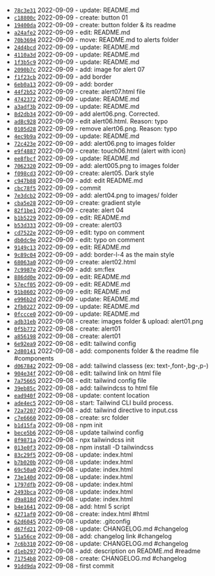 *  [`78c3e31`](https://github.com/dotdwebo/learn-tailwindcss/commit/78c3e31) 2022-09-09 - update: README.md
*  [`c18800c`](https://github.com/dotdwebo/learn-tailwindcss/commit/c18800c) 2022-09-09 - create: button 01
*  [`19400da`](https://github.com/dotdwebo/learn-tailwindcss/commit/19400da) 2022-09-09 - create: button folder & its readme
*  [`a24afe2`](https://github.com/dotdwebo/learn-tailwindcss/commit/a24afe2) 2022-09-09 - edit: README.md
*  [`70b3694`](https://github.com/dotdwebo/learn-tailwindcss/commit/70b3694) 2022-09-09 - move: README.md to alerts folder
*  [`24d4bcd`](https://github.com/dotdwebo/learn-tailwindcss/commit/24d4bcd) 2022-09-09 - update: README.md
*  [`4110a3d`](https://github.com/dotdwebo/learn-tailwindcss/commit/4110a3d) 2022-09-09 - update: README.md
*  [`1f3b5c9`](https://github.com/dotdwebo/learn-tailwindcss/commit/1f3b5c9) 2022-09-09 - update: README.md
*  [`2090b7c`](https://github.com/dotdwebo/learn-tailwindcss/commit/2090b7c) 2022-09-09 - add: image for alert 07
*  [`f1f23cb`](https://github.com/dotdwebo/learn-tailwindcss/commit/f1f23cb) 2022-09-09 - add border
*  [`6eb0a13`](https://github.com/dotdwebo/learn-tailwindcss/commit/6eb0a13) 2022-09-09 - add: border
*  [`44f2b52`](https://github.com/dotdwebo/learn-tailwindcss/commit/44f2b52) 2022-09-09 - create: alert07.html file
*  [`4742372`](https://github.com/dotdwebo/learn-tailwindcss/commit/4742372) 2022-09-09 - update: README.md
*  [`a3adf3b`](https://github.com/dotdwebo/learn-tailwindcss/commit/a3adf3b) 2022-09-09 - update: README.md
*  [`8d2db34`](https://github.com/dotdwebo/learn-tailwindcss/commit/8d2db34) 2022-09-09 - add alert06.png. Corrected.
*  [`ad8c928`](https://github.com/dotdwebo/learn-tailwindcss/commit/ad8c928) 2022-09-09 - edit alert06.html. Reason: typo
*  [`0105d28`](https://github.com/dotdwebo/learn-tailwindcss/commit/0105d28) 2022-09-09 - remove alert06.png. Reason: typo
*  [`4ec9b9a`](https://github.com/dotdwebo/learn-tailwindcss/commit/4ec9b9a) 2022-09-09 - update: README.md
*  [`72c423e`](https://github.com/dotdwebo/learn-tailwindcss/commit/72c423e) 2022-09-09 - add: alert06.png to images folder
*  [`e9f4887`](https://github.com/dotdwebo/learn-tailwindcss/commit/e9f4887) 2022-09-09 - create: touch06.html (alert with icon)
*  [`ee8fbcf`](https://github.com/dotdwebo/learn-tailwindcss/commit/ee8fbcf) 2022-09-09 - update: README.md
*  [`7062320`](https://github.com/dotdwebo/learn-tailwindcss/commit/7062320) 2022-09-09 - add: alert005.png to images folder
*  [`f098cd3`](https://github.com/dotdwebo/learn-tailwindcss/commit/f098cd3) 2022-09-09 - create: alert05. Dark style
*  [`c947b88`](https://github.com/dotdwebo/learn-tailwindcss/commit/c947b88) 2022-09-09 - add: edit README.md
*  [`cbc78f5`](https://github.com/dotdwebo/learn-tailwindcss/commit/cbc78f5) 2022-09-09 - commit
*  [`7e3dcb2`](https://github.com/dotdwebo/learn-tailwindcss/commit/7e3dcb2) 2022-09-09 - add: alert04.png to images/ folder
*  [`cba5e28`](https://github.com/dotdwebo/learn-tailwindcss/commit/cba5e28) 2022-09-09 - create: gradient style
*  [`82f1be1`](https://github.com/dotdwebo/learn-tailwindcss/commit/82f1be1) 2022-09-09 - create: alert 04
*  [`b1b5229`](https://github.com/dotdwebo/learn-tailwindcss/commit/b1b5229) 2022-09-09 - edit: README.md
*  [`b53d333`](https://github.com/dotdwebo/learn-tailwindcss/commit/b53d333) 2022-09-09 - create: alert03
*  [`cd7522e`](https://github.com/dotdwebo/learn-tailwindcss/commit/cd7522e) 2022-09-09 - edit: typo on comment
*  [`db0dc9e`](https://github.com/dotdwebo/learn-tailwindcss/commit/db0dc9e) 2022-09-09 - edit: typo on comment
*  [`9149c13`](https://github.com/dotdwebo/learn-tailwindcss/commit/9149c13) 2022-09-09 - edit: README.md
*  [`9c89c04`](https://github.com/dotdwebo/learn-tailwindcss/commit/9c89c04) 2022-09-09 - add: border-l-4 as the main style
*  [`68063a0`](https://github.com/dotdwebo/learn-tailwindcss/commit/68063a0) 2022-09-09 - create: alert02.html
*  [`7c9987e`](https://github.com/dotdwebo/learn-tailwindcss/commit/7c9987e) 2022-09-09 - add: sm:flex
*  [`886dd0e`](https://github.com/dotdwebo/learn-tailwindcss/commit/886dd0e) 2022-09-09 - edit: README.md
*  [`57ecf05`](https://github.com/dotdwebo/learn-tailwindcss/commit/57ecf05) 2022-09-09 - edit: README.md
*  [`91b8602`](https://github.com/dotdwebo/learn-tailwindcss/commit/91b8602) 2022-09-09 - edit: README.md
*  [`e996b2d`](https://github.com/dotdwebo/learn-tailwindcss/commit/e996b2d) 2022-09-09 - update: README.md
*  [`2fb0227`](https://github.com/dotdwebo/learn-tailwindcss/commit/2fb0227) 2022-09-09 - update: README.md
*  [`0fccce0`](https://github.com/dotdwebo/learn-tailwindcss/commit/0fccce0) 2022-09-09 - update: README.md
*  [`adb31eb`](https://github.com/dotdwebo/learn-tailwindcss/commit/adb31eb) 2022-09-08 - create: images folder & upload: alert01.png
*  [`0f5b772`](https://github.com/dotdwebo/learn-tailwindcss/commit/0f5b772) 2022-09-08 - create: alert01
*  [`a856198`](https://github.com/dotdwebo/learn-tailwindcss/commit/a856198) 2022-09-08 - create: alert01
*  [`6e92ea9`](https://github.com/dotdwebo/learn-tailwindcss/commit/6e92ea9) 2022-09-08 - edit: tailwind config
*  [`2d80141`](https://github.com/dotdwebo/learn-tailwindcss/commit/2d80141) 2022-09-08 - add: components folder & the readme file #components
*  [`d067842`](https://github.com/dotdwebo/learn-tailwindcss/commit/d067842) 2022-09-08 - add: tailwind classess (ex: text-,font-,bg-,p-)
*  [`904e34f`](https://github.com/dotdwebo/learn-tailwindcss/commit/904e34f) 2022-09-08 - edit: tailwind link on html file
*  [`7a75665`](https://github.com/dotdwebo/learn-tailwindcss/commit/7a75665) 2022-09-08 - edit: tailwind config file
*  [`39eb85c`](https://github.com/dotdwebo/learn-tailwindcss/commit/39eb85c) 2022-09-08 - add: tailwindcss to html file
*  [`ead940f`](https://github.com/dotdwebo/learn-tailwindcss/commit/ead940f) 2022-09-08 - update: content location
*  [`ade4ec5`](https://github.com/dotdwebo/learn-tailwindcss/commit/ade4ec5) 2022-09-08 - start: Tailwind CLI build process.
*  [`72a7207`](https://github.com/dotdwebo/learn-tailwindcss/commit/72a7207) 2022-09-08 - add: tailwind directive to input.css
*  [`c7e6660`](https://github.com/dotdwebo/learn-tailwindcss/commit/c7e6660) 2022-09-08 - create: src folder
*  [`b1d15fa`](https://github.com/dotdwebo/learn-tailwindcss/commit/b1d15fa) 2022-09-08 - npm init
*  [`bece5b6`](https://github.com/dotdwebo/learn-tailwindcss/commit/bece5b6) 2022-09-08 - update tailwind config
*  [`8f9871a`](https://github.com/dotdwebo/learn-tailwindcss/commit/8f9871a) 2022-09-08 - npx tailwindcss init
*  [`013e0f3`](https://github.com/dotdwebo/learn-tailwindcss/commit/013e0f3) 2022-09-08 - npm install -D tailwindcss
*  [`83c29f5`](https://github.com/dotdwebo/learn-tailwindcss/commit/83c29f5) 2022-09-08 - update: index.html
*  [`b7b020b`](https://github.com/dotdwebo/learn-tailwindcss/commit/b7b020b) 2022-09-08 - update: index.html
*  [`69c50a0`](https://github.com/dotdwebo/learn-tailwindcss/commit/69c50a0) 2022-09-08 - update: index.html
*  [`73e140d`](https://github.com/dotdwebo/learn-tailwindcss/commit/73e140d) 2022-09-08 - update: index.html
*  [`1797dfb`](https://github.com/dotdwebo/learn-tailwindcss/commit/1797dfb) 2022-09-08 - update: index.html
*  [`2493bca`](https://github.com/dotdwebo/learn-tailwindcss/commit/2493bca) 2022-09-08 - update: index.html
*  [`d9a818d`](https://github.com/dotdwebo/learn-tailwindcss/commit/d9a818d) 2022-09-08 - update: index.html
*  [`b4e1641`](https://github.com/dotdwebo/learn-tailwindcss/commit/b4e1641) 2022-09-08 - add: html 5 script
*  [`4271af0`](https://github.com/dotdwebo/learn-tailwindcss/commit/4271af0) 2022-09-08 - create: index.html #html
*  [`62d6045`](https://github.com/dotdwebo/learn-tailwindcss/commit/62d6045) 2022-09-08 - update: .gitconfig
*  [`d67fd21`](https://github.com/dotdwebo/learn-tailwindcss/commit/d67fd21) 2022-09-08 - update: CHANGELOG.md #changelog
*  [`51a56ce`](https://github.com/dotdwebo/learn-tailwindcss/commit/51a56ce) 2022-09-08 - add: changelog link #changelog
*  [`7c6b310`](https://github.com/dotdwebo/learn-tailwindcss/commit/7c6b310) 2022-09-08 - update: CHANGELOG.md #changelog
*  [`d1eb297`](https://github.com/dotdwebo/learn-tailwindcss/commit/d1eb297) 2022-09-08 - add: description on README.md #readme
*  [`71754b8`](https://github.com/dotdwebo/learn-tailwindcss/commit/71754b8) 2022-09-08 - create: CHANGELOG.md #changelog
*  [`91dd9da`](https://github.com/dotdwebo/learn-tailwindcss/commit/91dd9da) 2022-09-08 - first commit
